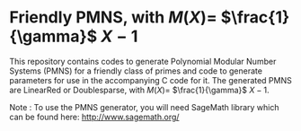# Friendly PMNS, with $M(X) =$  $\frac{1}{\gamma}$  $X - 1$
This repository contains codes to generate Polynomial Modular Number Systems (PMNS) for a friendly class of primes and code to generate parameters for use in the accompanying C code for it. 
The generated PMNS are LinearRed or Doublesparse, with $M(X) =$  $\frac{1}{\gamma}$  $X - 1$.



Note : To use the PMNS generator, you will need SageMath library which can be found here: http://www.sagemath.org/

